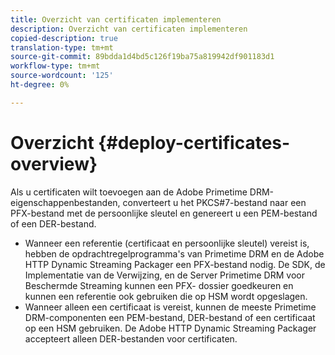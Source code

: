 ```yaml
---
title: Overzicht van certificaten implementeren
description: Overzicht van certificaten implementeren
copied-description: true
translation-type: tm+mt
source-git-commit: 89bdda1d4bd5c126f19ba75a819942df901183d1
workflow-type: tm+mt
source-wordcount: '125'
ht-degree: 0%

---
```



# Overzicht {#deploy-certificates-overview}

Als u certificaten wilt toevoegen aan de Adobe Primetime DRM-eigenschappenbestanden, converteert u het PKCS#7-bestand naar een PFX-bestand met de persoonlijke sleutel en genereert u een PEM-bestand of een DER-bestand.

* Wanneer een referentie (certificaat en persoonlijke sleutel) vereist is, hebben de opdrachtregelprogramma&#39;s van Primetime DRM en de Adobe HTTP Dynamic Streaming Packager een PFX-bestand nodig. De SDK, de Implementatie van de Verwijzing, en de Server Primetime DRM voor Beschermde Streaming kunnen een PFX- dossier goedkeuren en kunnen een referentie ook gebruiken die op HSM wordt opgeslagen.
* Wanneer alleen een certificaat is vereist, kunnen de meeste Primetime DRM-componenten een PEM-bestand, DER-bestand of een certificaat op een HSM gebruiken. De Adobe HTTP Dynamic Streaming Packager accepteert alleen DER-bestanden voor certificaten.